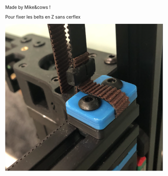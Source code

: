 Made by Mike&cows !

Pour fixer les belts en Z sans cerflex

![Belt Clip GT-2 9 mm](Belt%20Clip%20GT-2%209%20mm.png)
